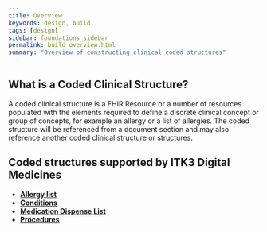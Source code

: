 ```yaml
---
title: Overview
keywords: design, build,
tags: [design]
sidebar: foundations_sidebar
permalink: build_overview.html
summary: "Overview of constructing clinical coded structures"
---
```


## What is a Coded Clinical Structure? ##

A coded clinical structure is a FHIR Resource or a number of resources populated with the elements required to define a discrete clinical concept or group of concepts, for example an allergy or a list of allergies. The coded structure will be referenced from a document section and may also reference another coded clinical structure or structures. 

## Coded structures supported by ITK3 Digital Medicines ##


- **[Allergy list](build_allergy_lists.html)**
- **[Conditions](build_conditions.html)**
- **[Medication Dispense List](build_medication_dispense_list.html)**
- **[Procedures](build_procedures.html)**




